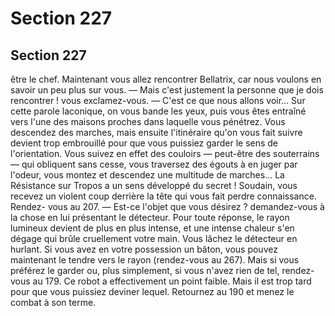 # Section 227

## Section 227

être le chef. Maintenant vous allez rencontrer Bellatrix, car nous
voulons en savoir un peu plus sur vous.
— Mais c'est justement la personne que je dois rencontrer ! vous
exclamez-vous.
— C'est ce que nous allons voir...
Sur cette parole laconique, on vous bande les yeux, puis vous êtes
entraîné vers l'une des maisons proches dans laquelle vous
pénétrez. Vous descendez des marches, mais ensuite l'itinéraire
qu'on vous fait suivre devient trop embrouillé pour que vous
puissiez garder le sens de l'orientation. Vous suivez en effet des
couloirs — peut-être des souterrains — qui obliquent sans cesse,
vous traversez des égouts à en juger par l'odeur, vous montez et
descendez une multitude de marches... La Résistance sur Tropos
a un sens développé du secret ! Soudain, vous recevez un violent
coup derrière la tête qui vous fait perdre connaissance. Rendez-
vous au 207.
— Est-ce l'objet que vous désirez ? demandez-vous à la chose en
lui présentant le détecteur.
Pour toute réponse, le rayon lumineux devient de plus en plus
intense, et une intense chaleur s'en dégage qui brûle cruellement
votre main. Vous lâchez le détecteur en hurlant. Si vous avez en
votre possession un bâton, vous pouvez maintenant le tendre
vers le rayon (rendez-vous au 267). Mais si vous préférez le
garder ou, plus simplement, si vous n'avez rien de tel, rendez-
vous au 179.
Ce robot a effectivement un point faible. Mais il est trop tard
pour que vous puissiez deviner lequel. Retournez au 190 et
menez le combat à son terme.